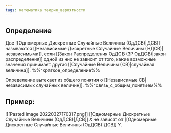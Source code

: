 ```yaml
---
tags: математика теория_вероятности
---
```

## Определение
Две [[Одномерные Дискретные Случайные Величины (ОдДСВ)|ДСВ]] называются [[Независимые Дискретные Случайные Величины (НДСВ)|независимыми]], если [[Закон Распределения ОдДСВ (ЗР ОдДСВ)|закон распределения]] одной из них не зависит от того, какие возможные значения принимает другая [[Случайные Величины (СВ)|случайная величина]].
%%^краткое_определение%%

Определение вытекает из общего понятия о [[Независимые СВ|независимых случайных величин]].
%%^связь_с_общим_понятием%%
## Пример:
![[Pasted image 20220327170317.png]]
[[Одномерные Дискретные Случайные Величины (ОдДСВ)|ДСВ]] $X$ не зависят от [[Одномерные Дискретные Случайные Величины (ОдДСВ)|ДСВ]] $Y$.
